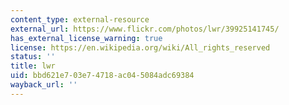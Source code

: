 ```yaml
---
content_type: external-resource
external_url: https://www.flickr.com/photos/lwr/39925141745/
has_external_license_warning: true
license: https://en.wikipedia.org/wiki/All_rights_reserved
status: ''
title: lwr
uid: bbd621e7-03e7-4718-ac04-5084adc69384
wayback_url: ''
---
```


